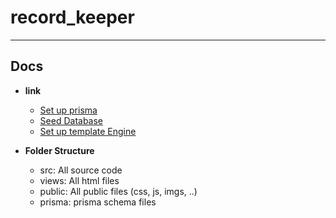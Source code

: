 # record_keeper

---

## Docs

* **link**
    - [Set up prisma](https://www.prisma.io/docs/getting-started/setup-prisma/start-from-scratch/relational-databases-typescript-mysql)
    - [Seed Database](https://www.prisma.io/docs/guides/database/seed-database)
    - [Set up template Engine](https://regbrain.com/article/nunjucks-express-app)

* **Folder Structure**
    - src: All source code
    - views: All html files
    - public: All public files (css, js, imgs, ..)
    - prisma: prisma schema files